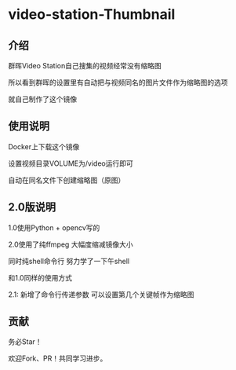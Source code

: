 # video-station-Thumbnail

## 介绍

群晖Video Station自己搜集的视频经常没有缩略图

所以看到群晖的设置里有自动把与视频同名的图片文件作为缩略图的选项

就自己制作了这个镜像

## 使用说明

Docker上下载这个镜像

设置视频目录VOLUME为/video运行即可

自动在同名文件下创建缩略图（原图）

## 2.0版说明

1.0使用Python + opencv写的

2.0使用了纯ffmpeg 大幅度缩减镜像大小

同时纯shell命令行 努力学了一下午shell

和1.0同样的使用方式

2.1: 新增了命令行传递参数 可以设置第几个关键帧作为缩略图

## 贡献

务必Star！

欢迎Fork、PR！共同学习进步。
